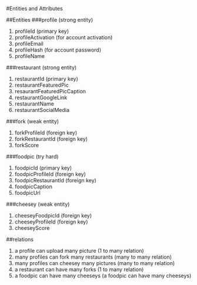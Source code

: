 #Entities and Attributes

##Entities
###profile (strong entity)
1. profileId (primary key)
2. profileActivation (for account activation)
3. profileEmail
4. profileHash (for account password)
5. profileName

###restaurant (strong entity)
1. restaurantId (primary key)
2. restaurantFeaturedPic
3. resaurantFeaturedPicCaption
4. restaurantGoogleLink
5. restaurantName
6. restaurantSocialMedia

###fork (weak entity)
1. forkProfileId (foreign key)
2. forkRestaurantId (foreign key)
3. forkScore

###foodpic (try hard)
1. foodpicId (primary key)
2. foodpicProfileId (foreign key)
3. foodpicRestaurantId (foreign key)
4. foodpicCaption
5. foodpicUrl

###cheesey (weak entity)
1. cheeseyFoodpicId (foreign key)
2. cheeseyProfileId (foreign key)
3. cheeseyScore


##relations

1. a profile can upload many picture (1 to many relation)
2. many profiles can fork many restaurants (many to many relation)
3. many profiles can cheesey many pictures (many to many relation)
4. a restaurant can have many forks (1 to many relation)
5. a foodpic can have many cheeseys (a foodpic can have many cheeseys)
